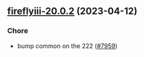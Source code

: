 

## [fireflyiii-20.0.2](https://github.com/truecharts/charts/compare/fireflyiii-20.0.1...fireflyiii-20.0.2) (2023-04-12)

### Chore

- bump common on the 222 ([#7959](https://github.com/truecharts/charts/issues/7959))
  
  